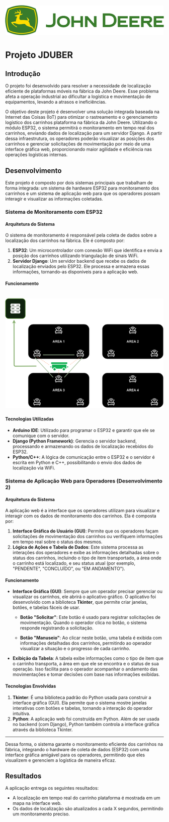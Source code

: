 <h1 align="center">
    <img alt="Logo_JD" title="Logo_JD" src=".gitignore/jd_banner" width="700"/>
</h1>


# Projeto JDUBER 

## Introdução



O projeto foi desenvolvido para resolver a necessidade de localização eficiente de plataformas móveis na fábrica da John Deere. Esse problema afeta a operação industrial ao dificultar a logística e movimentação de equipamentos, levando a atrasos e ineficiências.

O objetivo deste projeto é desenvolver uma solução integrada baseada na Internet das Coisas (IoT) para otimizar o rastreamento e o gerenciamento logístico dos carrinhos plataforma na fábrica da John Deere. Utilizando o módulo ESP32, o sistema permitirá o monitoramento em tempo real dos carrinhos, enviando dados de localização para um servidor Django. A partir dessa infraestrutura, os operadores poderão visualizar as posições dos carrinhos e gerenciar solicitações de movimentação por meio de uma interface gráfica web, proporcionando maior agilidade e eficiência nas operações logísticas internas.
  

## Desenvolvimento

Este projeto é composto por dois sistemas principais que trabalham de forma integrada: um sistema de hardware ESP32 para monitoramento dos carrinhos e um sistema de aplicação web para que os operadores possam interagir e visualizar as informações coletadas.

### Sistema de Monitoramento com ESP32

#### Arquitetura do Sistema

O sistema de monitoramento é responsável pela coleta de dados sobre a localização dos carrinhos na fábrica. Ele é composto por:


1. **ESP32**: Um microcontrolador com conexão WiFi que identifica e envia a posição dos carrinhos utilizando triangulação de sinais WiFi.
2. **Servidor Django**: Um servidor backend que recebe os dados de localização enviados pelo ESP32. Ele processa e armazena essas informações, tornando-as disponíveis para a aplicação web.

#### Funcionamento

<h1 align="center">
    <img alt="Mapa" title="Mapa" src="assets/mapa.png" width="700"/>
</h1>



#### Tecnologias Utilizadas

- **Arduino IDE**: Utilizado para programar o ESP32 e garantir que ele se comunique com o servidor.
- **Django (Python Framework)**: Gerencia o servidor backend, processando e armazenando os dados de localização recebidos do ESP32.
- **Python/C++**: A lógica de comunicação entre o ESP32 e o servidor é escrita em Python e C++, possibilitando o envio dos dados de localização via WiFi.

### Sistema de Aplicação Web para Operadores (Desenvolvimento 2)

#### Arquitetura do Sistema

A aplicação web é a interface que os operadores utilizam para visualizar e interagir com os dados de monitoramento dos carrinhos. Ela é composta por:

1. **Interface Gráfica do Usuário (GUI)**: Permite que os operadores façam solicitações de movimentação dos carrinhos ou verifiquem informações em tempo real sobre o status dos mesmos. 
2. **Lógica de Ações e Tabela de Dados**: Este sistema processa as interações dos operadores e exibe as informações detalhadas sobre o status dos carrinhos, incluindo o tipo de item transportado, a área onde o carrinho está localizado, e seu status atual (por exemplo, "PENDENTE", "CONCLUÍDO", ou "EM ANDAMENTO").

#### Funcionamento

- **Interface Gráfica (GUI)**: Sempre que um operador precisar gerenciar ou visualizar os carrinhos, ele abrirá o aplicativo gráfico. O aplicativo foi desenvolvido com a biblioteca **Tkinter**, que permite criar janelas, botões, e tabelas fáceis de usar.

  - **Botão "Solicitar"**: Este botão é usado para registrar solicitações de movimentação. Quando o operador clica no botão, o sistema responde registrando a solicitação.
  
  - **Botão "Manuseio"**: Ao clicar neste botão, uma tabela é exibida com informações detalhadas dos carrinhos, permitindo ao operador visualizar a situação e o progresso de cada carrinho.

- **Exibição da Tabela**: A tabela exibe informações como o tipo de item que o carrinho transporta, a área em que ele se encontra e o status de sua operação. Isso facilita para o operador acompanhar o andamento das movimentações e tomar decisões com base nas informações exibidas.

#### Tecnologias Envolvidas

1. **Tkinter**: É uma biblioteca padrão do Python usada para construir a interface gráfica (GUI). Ela permite que o sistema mostre janelas interativas com botões e tabelas, tornando a interação do operador intuitiva.
2. **Python**: A aplicação web foi construída em Python. Além de ser usada no backend (com Django), Python também controla a interface gráfica através da biblioteca Tkinter.

---

Dessa forma, o sistema garante o monitoramento eficiente dos carrinhos na fábrica, integrando o hardware de coleta de dados (ESP32) com uma interface gráfica amigável para os operadores, permitindo que eles visualizem e gerenciem a logística de maneira eficaz.


## Resultados

A aplicação entrega os seguintes resultados:

- A localização em tempo real do carrinho plataforma é mostrada em um mapa na interface web.
- Os dados de localização são atualizados a cada X segundos, permitindo um monitoramento preciso.
